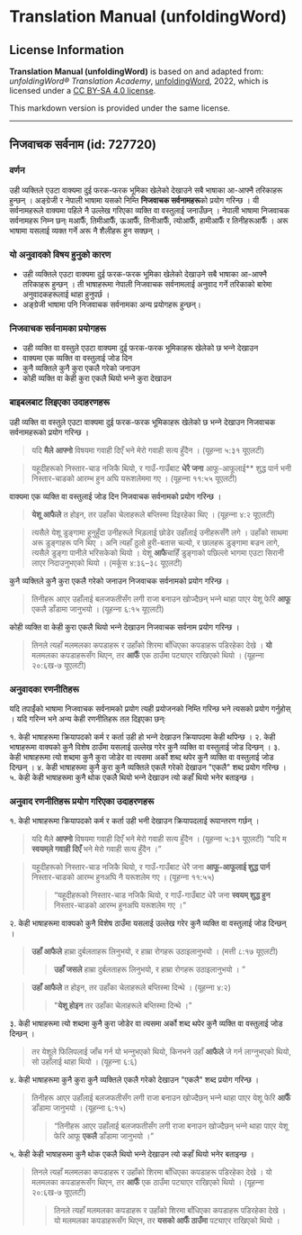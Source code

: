 # Translation Manual (unfoldingWord)

## License Information

**Translation Manual (unfoldingWord)** is based on and adapted from: _unfoldingWord® Translation Academy_, [unfoldingWord](https://unfoldingword.org/utw), 2022, which is licensed under a [CC BY-SA 4.0 license](https://creativecommons.org/licenses/by-sa/4.0/legalcode.en).

This markdown version is provided under the same license.



--------------------------------

## निजवाचक सर्वनाम (id: 727720)

### वर्णन

उही व्यक्तिले एउटा वाक्यमा दुई फरक\-फरक भूमिका खेलेको देखाउने सबै भाषाका आ\-आफ्नै तरिकाहरू हुन्छन् । अङ्ग्रेजी र नेपाली भाषामा यसको निम्ति **निजवाचक सर्वनामहरू**को प्रयोग गरिन्छ । यी सर्वनामहरूले वाक्यमा पहिले नै उल्लेख गरिएका व्यक्ति वा वस्तुलाई जनाउँछन् । नेपाली भाषामा निजवाचक सर्वनामहरू निम्‍न छन्ः मआफैँ, तिमीआफैँ, ऊआफैँ, तिनीआफैँ, त्योआफैँ, हामीआफैँ र तिनीहरूआफैँ । अरू भाषामा यसलाई व्यक्त गर्ने अरू नै शैलीहरू हुन सक्छन् ।

### यो अनुवादको विषय हुनुको कारण

* उही व्यक्तिले एउटा वाक्यमा दुई फरक\-फरक भूमिका खेलेको देखाउने सबै भाषाका आ\-आफ्नै तरिकाहरू हुन्छन् । ती भाषाहरूमा नेपाली निजवाचक सर्वनामलाई अनुवाद गर्ने तरिकाको बारेमा अनुवादकहरूलाई थाहा हुनुपर्छ ।
* अङ्ग्रेजी भाषामा पनि निजवाचक सर्वनामका अन्य प्रयोगहरू हुन्छन्।

### निजवाचक सर्वनामका प्रयोगहरू

* उही व्यक्ति वा वस्तुले एउटा वाक्यमा दुई फरक\-फरक भूमिकाहरू खेलेको छ भन्‍ने देखाउन
* वाक्यमा एक व्यक्ति वा वस्तुलाई जोड दिन
* कुनै व्यक्तिले कुनै कुरा एकलै गरेको जनाउन
* कोही व्यक्ति वा केही कुरा एकलै थियो भन्‍ने कुरा देखाउन

### बाइबलबाट लिइएका उदाहरणहरू

उही व्यक्ति वा वस्तुले एउटा वाक्यमा दुई फरक\-फरक भूमिकाहरू खेलेको छ भन्‍ने देखाउन निजवाचक सर्वनामहरूको प्रयोग गरिन्छ ।

> यदि **मैले** **आफ्‍नो** विषयमा गवाही दिएँ भने मेरो गवाही सत्‍य हुँदैन । (यूहन्‍ना ५:३१ यूएलटी)

> यहूदीहरूको निस्‍तार\-चाड नजिकै थियो, र गाउँ\-गाउँबाट **धेरै जना** आफू\-आफूलाई\*\* शुद्ध पार्न भनी निस्‍तार\-चाडको आरम्‍भ हुन अघि यरूशलेममा गए । (यूहन्‍ना ११:५५ यूएलटी)

वाक्यमा एक व्यक्ति वा वस्तुलाई जोड दिन निजवाचक सर्वनामको प्रयोग गरिन्छ ।

> **येशू आफैले** त होइन, तर उहाँका चेलाहरूले बप्‍तिस्‍मा दिइरहेका थिए । (यूहन्‍ना ४:२ यूएलटी)

> त्यसैले येशू डुङ्‌गामा हुनुहुँदा उनीहरूले भिड़लाई छोडेर उहाँलाई उनीहरूसँगै लगे । उहाँको साथमा अरू डुङ्‌गाहरू पनि थिए । अनि त्‍यहाँ ठुलो हुरी\-बतास चल्‍यो, र छालहरू डुङ्‌गामा बज्रन लागे, त्यसैले डुङ्‌गा पानीले भरिसकेको थियो । येशू **आफै**चाहिँ डुङ्गाको पछिल्‍लो भागमा एउटा सिरानी लाएर निदाउनुभएको थियो । (मर्कूस ४:३६–३८ यूएलटी)

कुनै व्यक्तिले कुनै कुरा एकलै गरेको जनाउन निजवाचक सर्वनामको प्रयोग गरिन्छ ।

> तिनीहरू आएर उहाँलाई बलजफतीसँग लगी राजा बनाउन खोज्‍दैछन्‌ भन्‍ने थाहा पाएर येशू फेरि **आफू** एकलै डाँडामा जानुभयो । (यूहन्‍ना ६:१५ यूएलटी)

कोही व्यक्ति वा केही कुरा एकलै थियो भन्‍ने देखाउन निजवाचक सर्वनाम प्रयोग गरिन्छ ।

> तिनले त्यहाँ मलमलका कपडाहरू र उहाँको शिरमा बाँधिएका कपडाहरू पडिरहेका देखे । **यो** मलमलका कपडाहरूसँग थिएन, तर **आफैँ** एक ठाउँमा पट्याएर राखिएको थियो । (यूहन्‍ना २०:६ख\-७ यूएलटी)

### अनुवादका रणनीतिहरू

यदि तपाईंको भाषामा निजवाचक सर्वनामको प्रयोग त्यही प्रयोजनको निम्ति गरिन्छ भने त्यसको प्रयोग गर्नुहोस् । यदि गरिन्‍न भने अन्य केही रणनीतिहरू तल दिइएका छन्ः

१. केही भाषाहरूमा क्रियापदको कर्म र कर्ता उही हो भन्‍ने देखाउन क्रियापदमा केही थपिन्छ । २. केही भाषाहरूमा वाक्यको कुनै विशेष ठाउँमा यसलाई उल्लेख गरेर कुनै व्यक्ति वा वस्तुलाई जोड दिन्छन् । ३. केही भाषाहरूमा त्यो शब्दमा कुनै कुरा जोडेर वा त्यसमा अर्को शब्द थपेर कुनै व्यक्ति वा वस्तुलाई जोड दिन्छन् । ४. केही भाषाहरूमा कुनै कुरा कुनै व्यक्तिले एकलै गरेको देखाउन "एकलै" शब्द प्रयोग गरिन्छ । ५. केही केही भाषाहरूमा कुनै थोक एकलै थियो भन्‍ने देखाउन त्यो कहाँ थियो भनेर बताइन्छ ।

### अनुवाद रणनीतिहरू प्रयोग गरिएका उदाहरणहरू

१. केही भाषाहरूमा क्रियापदको कर्म र कर्ता उही भनी देखाउन क्रियापदलाई रूपान्तरण गर्छन् ।

> यदि मैले **आफ्‍नो** विषयमा गवाही दिएँ भने मेरो गवाही सत्‍य हुँदैन । (यूहन्‍ना ५:३१ यूएलटी) “यदि म **स्वयम्‌ले गवाही दिएँ** भने मेरो गवाही सत्‍य हुँदैन ।”

> यहूदीहरूको निस्‍तार\-चाड नजिकै थियो, र गाउँ\-गाउँबाट धेरै जना **आफू\-आफूलाई शुद्ध पार्न** निस्‍तार\-चाडको आरम्‍भ हुनअघि नै यरूशलेम गए । (यूहन्‍ना ११:५५)
> 
> 
> > “यहूदीहरूको निस्‍तार\-चाड नजिकै थियो, र गाउँ\-गाउँबाट धेरै जना **स्वयम्‌ शुद्ध हुन** निस्‍तार\-चाडको आरम्‍भ हुनअघि यरूशलेम गए ।”

२. केही भाषाहरूमा वाक्यको कुनै विशेष ठाउँमा यसलाई उल्लेख गरेर कुनै व्यक्ति वा वस्तुलाई जोड दिन्छन् ।

> **उहाँ आफैले** हाम्रा दुर्बलताहरू लिनुभयो, र हाम्रा रोगहरू उठाइलानुभयो । (मत्ती ८:१७ यूएलटी)
> 
> 
> > **उहाँ जसले** हाम्रा दुर्बलताहरू लिनुभयो, र हाम्रा रोगहरू उठाइलानुभयो । ”

> **उहाँ आफैले** त होइन, तर उहाँका चेलाहरूले बप्‍तिस्‍मा दिन्‍थे । (यूहन्‍ना ४:२)
> 
> 
> > "**येशू होइन** तर उहाँका चेलाहरूले बप्‍तिस्‍मा दिन्‍थे ।”

३. केही भाषाहरूमा त्यो शब्दमा कुनै कुरा जोडेर वा त्यसमा अर्को शब्द थपेर कुनै व्यक्ति वा वस्तुलाई जोड दिन्छन् ।

> तर येशूले फिलिपलाई जाँच गर्न यो भन्‍नुभएको थियो, किनभने उहाँ **आफैले** जे गर्न लाग्‍नुभएको थियो, सो उहाँलाई थाहा थियो । (यूहन्‍ना ६:६)

४. केही भाषाहरूमा कुनै कुरा कुनै व्यक्तिले एकलै गरेको देखाउन "एकलै" शब्द प्रयोग गरिन्छ ।

> तिनीहरू आएर उहाँलाई बलजफतीसँग लगी राजा बनाउन खोज्‍दैछन्‌ भन्‍ने थाहा पाएर येशू फेरि **आफैँ** डाँडामा जानुभयो । (यूहन्‍ना ६:१५)
> 
> 
> > “तिनीहरू आएर उहाँलाई बलजफतीसँग लगी राजा बनाउन खोज्‍दैछन्‌ भन्‍ने थाहा पाएर येशू फेरि आफू **एकलै** डाँडामा जानुभयो ।”

५. केही केही भाषाहरूमा कुनै थोक एकलै थियो भन्‍ने देखाउन त्यो कहाँ थियो भनेर बताइन्छ ।

> तिनले त्यहाँ मलमलका कपडाहरू र उहाँको शिरमा बाँधिएका कपडाहरू पडिरहेका देखे । यो मलमलका कपडाहरूसँग थिएन, तर **आफैँ** एक ठाउँमा पट्याएर राखिएको थियो । (यूहन्‍ना २०:६ख\-७ यूएलटी)
> 
> 
> > तिनले त्यहाँ मलमलका कपडाहरू र उहाँको शिरमा बाँधिएका कपडाहरू पडिरहेका देखे । यो मलमलका कपडाहरूसँग थिएन, तर **यसको आफैँ ठाउँमा** पट्याएर राखिएको थियो ।


